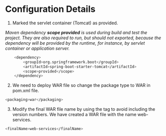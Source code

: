# Configuration Details

1. Marked the servlet container (Tomcat) as provided.

_Maven dependency **scope provided** is used during build and test the project. They are also required to run, but should not exported, because the dependency will be provided by the runtime, for instance, by servlet container or application server._

```bash
    <dependency>  
        <groupId>org.springframework.boot</groupId>  
        <artifactId>spring-boot-starter-tomcat</artifactId>  
        <scope>provided</scope>  
    </dependency>    
```

2. We need to deploy WAR file so change the package type to WAR in pom.xml file.

```bash
<packaging>war</packaging>  
```
3. Modify the final WAR file name by using the <finalName> tag to avoid including the version numbers. We have created a WAR file with the name web-services.

```bash
<finalName>web-services</finalName>  
```